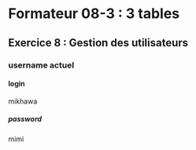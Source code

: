 # Formateur 08-3 : 3 tables
## Exercice 8 : Gestion des utilisateurs

### username actuel

#### login
mikhawa
##### password
mimi